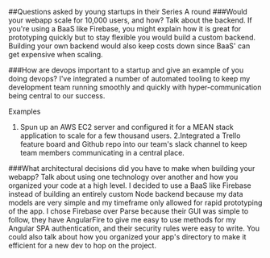 ##Questions asked by young startups in their Series A round
###Would your webapp scale for 10,000 users, and how?
Talk about the backend. If you're using a BaaS like Firebase, you might explain how it is great for prototyping quickly but to stay flexible you would build a custom backend. Building your own backend would also keep costs down since BaaS' can get expensive when scaling.

###How are devops important to a startup and give an example of you doing devops?
I've integrated a number of automated tooling to keep my development team running smoothly and quickly with hyper-communication being central to our success.

Examples

1. Spun up an AWS EC2 server and configured it for a MEAN stack application to scale for a few thousand users.
2.Integrated a Trello feature board and Github repo into our team's slack channel to keep team members communicating in a central place.

###What architectural decisions did you have to make when building your webapp?
Talk about using one technology over another and how you organized your code at a high level.
I decided to use a BaaS like Firebase instead of building an entirely custom Node backend because my data models are very simple and my timeframe only allowed for rapid prototyping of the app. I chose Firebase over Parse because their GUI was simple to follow, they have AngularFire to give me easy to use methods for my Angular SPA authentication, and their security rules were easy to write.
You could also talk about how you organized your app's directory to make it efficient for a new dev to hop on the project.
